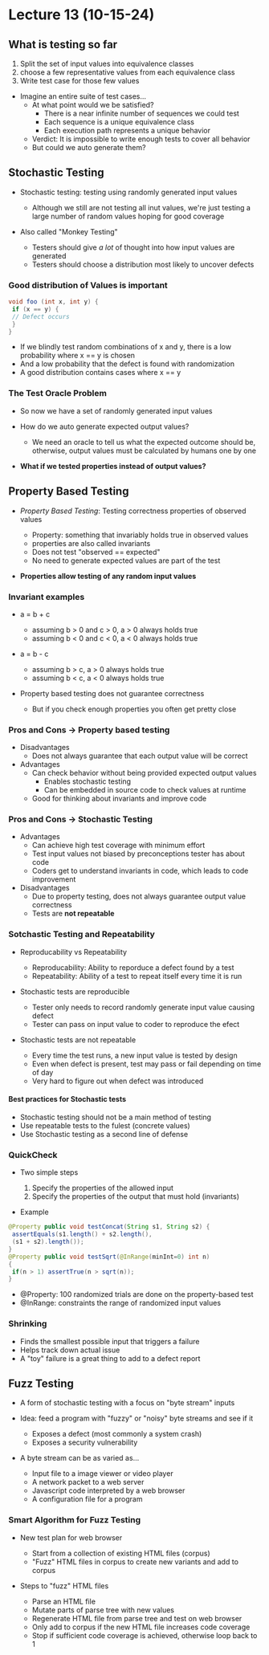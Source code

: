 # Lecture 13 (10-15-24)

## What is testing so far

1. Split the set of input values into equivalence classes
2. choose a few representative values from each equivalence class
3. Write test case for those few values

* Imagine an entire suite of test cases...
  * At what point would we be satisfied?
    * There is a near infinite number of sequences we could test
    * Each sequence is a unique equivalence class
    * Each execution path represents a unique behavior
  * Verdict: It is impossible to write enough tests to cover all behavior
  * But could we auto generate them?
 
## Stochastic Testing

* Stochastic testing: testing using randomly generated input values
  * Although we still are not testing all inut values, we're just testing a large number of random values hoping for good coverage
 
* Also called "Monkey Testing"
  * Testers should give *a lot* of thought into how input values are generated
  * Testers should choose a distribution most likely to uncover defects
 
### Good distribution of Values is important  

```java
void foo (int x, int y) {
 if (x == y) {
 // Defect occurs
 }
}
```

* If we blindly test random combinations of x and y, there is a low probability where x == y is chosen
* And a low probability that the defect is found with randomization
* A good distribution contains cases where x == y

### The Test Oracle Problem

* So now we have a set of randomly generated input values
* How do we auto generate expected output values?
  * We need an oracle to tell us what the expected outcome should be, otherwise, output values must be calculated by humans one by one
 
* **What if we tested properties instead of output values?**

## Property Based Testing

* *Property Based Testing*: Testing correctness properties of observed values
  * Property: something that invariably holds true in observed values
  * properties are also called invariants
  * Does not test "observed == expected"
  * No need to generate expected values are part of the test
 
* **Properties allow testing of any random input values**

### Invariant examples

* a = b + c
  * assuming b > 0 and c > 0, a > 0 always holds true
  * assuming b < 0 and c < 0, a < 0 always holds true
* a = b - c
  * assuming b > c, a > 0 always holds true
  * assuming b < c, a < 0 always holds true
 
* Property based testing does not guarantee correctness
  * But if you check enough properties you often get pretty close
 
### Pros and Cons -> Property based testing

* Disadvantages
  * Does not always guarantee that each output value will be correct 
* Advantages
  * Can check behavior without being provided expected output values
    * Enables stochastic testing
    * Can be embedded in source code to check values at runtime
  * Good for thinking about invariants and improve code
 
### Pros and Cons -> Stochastic Testing

* Advantages
  * Can achieve high test coverage with minimum effort
  * Test input values not biased by preconceptions tester has about code
  * Coders get to understand invariants in code, which leads to code improvement
* Disadvantages
  * Due to property testing, does not always guarantee output value correctness
  * Tests are **not repeatable**
 
### Sotchastic Testing and Repeatability

* Reproducability vs Repeatability
  * Reproducability: Ability to reporduce a defect found by a test
  * Repeatability: Ability of a test to repeat itself every time it is run
 
* Stochastic tests are reproducible
  * Tester only needs to record randomly generate input value causing defect
  * Tester can pass on input value to coder to reproduce the efect
 
* Stochastic tests are not repeatable
  * Every time the test runs, a new input value is tested by design
  * Even when defect is present, test may pass or fail depending on time of day
  * Very hard to figure out when defect was introduced
 
#### Best practices for Stochastic tests   

* Stochastic testing should not be a main method of testing
* Use repeatable tests to the fulest (concrete values)
* Use Stochastic testing as a second line of defense

### QuickCheck

* Two simple steps
  1. Specify the properties of the allowed input
  2. Specify the properties of the output that must hold (invariants)
 
* Example

```java
@Property public void testConcat(String s1, String s2) {
 assertEquals(s1.length() + s2.length(),
 (s1 + s2).length());
}
@Property public void testSqrt(@InRange(minInt=0) int n)
{
 if(n > 1) assertTrue(n > sqrt(n));
}
```

* @Property: 100 randomized trials are done on the property-based test
* @InRange: constraints the range of randomized input values

### Shrinking

* Finds the smallest possible input that triggers a failure
* Helps track down actual issue
* A "toy" failure is a great thing to add to a defect report

## Fuzz Testing

* A form of stochastic testing with a focus on "byte stream" inputs
* Idea: feed a program with "fuzzy" or "noisy" byte streams and see if it
  * Exposes a defect (most commonly a system crash)
  * Exposes a security vulnerability
 
* A byte stream can be as varied as...
  * Input file to a image viewer or video player
  * A network packet to a web server
  * Javascript code interpreted by a web browser
  * A configuration file for a program
 
### Smart Algorithm for Fuzz Testing

* New test plan for web browser
  * Start from a collection of existing HTML files (corpus)
  * "Fuzz" HTML files in corpus to create new variants and add to corpus
 
* Steps to "fuzz" HTML files
  * Parse an HTML file
  * Mutate parts of parse tree with new values
  * Regenerate HTML file from parse tree and test on web browser
  * Only add to corpus if the new HTML file increases code coverage
  * Stop if sufficient code coverage is achieved, otherwise loop back to 1  
